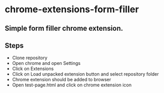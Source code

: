 # chrome-extensions-form-filler

## Simple form filler chrome extension.

## Steps

* Clone repository
* Open chrome and open Settings
* Click on Extensions
* Click on Load unpacked extension button and select repository folder
* Chrome extension should be added to browser
* Open test-page.html and click on chrome extension icon
